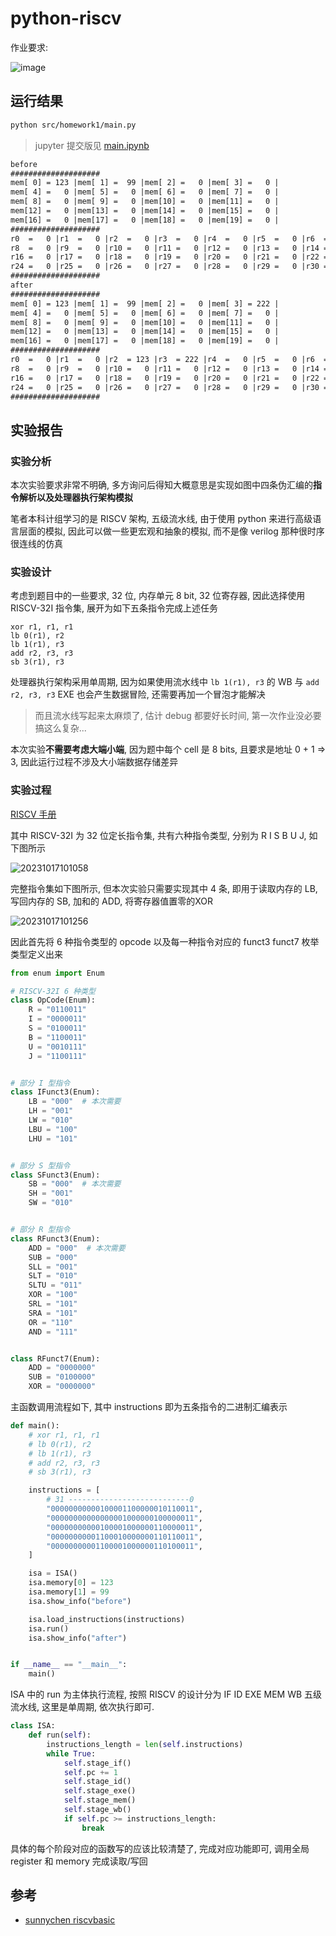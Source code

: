 
# python-riscv

作业要求:

![image](https://raw.githubusercontent.com/luzhixing12345/archlab/main/img/homework1.png)

## 运行结果

```bash
python src/homework1/main.py
```

> jupyter 提交版见 [main.ipynb](https://github.com/luzhixing12345/archlab/blob/main/src/homework1/main.ipynb)

```txt
before
####################
mem[ 0] = 123 |mem[ 1] =  99 |mem[ 2] =   0 |mem[ 3] =   0 |
mem[ 4] =   0 |mem[ 5] =   0 |mem[ 6] =   0 |mem[ 7] =   0 |
mem[ 8] =   0 |mem[ 9] =   0 |mem[10] =   0 |mem[11] =   0 |
mem[12] =   0 |mem[13] =   0 |mem[14] =   0 |mem[15] =   0 |
mem[16] =   0 |mem[17] =   0 |mem[18] =   0 |mem[19] =   0 |
####################
r0  =   0 |r1  =   0 |r2  =   0 |r3  =   0 |r4  =   0 |r5  =   0 |r6  =   0 |r7  =   0 |
r8  =   0 |r9  =   0 |r10 =   0 |r11 =   0 |r12 =   0 |r13 =   0 |r14 =   0 |r15 =   0 |
r16 =   0 |r17 =   0 |r18 =   0 |r19 =   0 |r20 =   0 |r21 =   0 |r22 =   0 |r23 =   0 |
r24 =   0 |r25 =   0 |r26 =   0 |r27 =   0 |r28 =   0 |r29 =   0 |r30 =   0 |r31 =   0 |
####################
after
####################
mem[ 0] = 123 |mem[ 1] =  99 |mem[ 2] =   0 |mem[ 3] = 222 |
mem[ 4] =   0 |mem[ 5] =   0 |mem[ 6] =   0 |mem[ 7] =   0 |
mem[ 8] =   0 |mem[ 9] =   0 |mem[10] =   0 |mem[11] =   0 |
mem[12] =   0 |mem[13] =   0 |mem[14] =   0 |mem[15] =   0 |
mem[16] =   0 |mem[17] =   0 |mem[18] =   0 |mem[19] =   0 |
####################
r0  =   0 |r1  =   0 |r2  = 123 |r3  = 222 |r4  =   0 |r5  =   0 |r6  =   0 |r7  =   0 |
r8  =   0 |r9  =   0 |r10 =   0 |r11 =   0 |r12 =   0 |r13 =   0 |r14 =   0 |r15 =   0 |
r16 =   0 |r17 =   0 |r18 =   0 |r19 =   0 |r20 =   0 |r21 =   0 |r22 =   0 |r23 =   0 |
r24 =   0 |r25 =   0 |r26 =   0 |r27 =   0 |r28 =   0 |r29 =   0 |r30 =   0 |r31 =   0 |
####################
```

## 实验报告

### 实验分析

本次实验要求非常不明确, 多方询问后得知大概意思是实现如图中四条伪汇编的**指令解析以及处理器执行架构模拟**

笔者本科计组学习的是 RISCV 架构, 五级流水线, 由于使用 python 来进行高级语言层面的模拟, 因此可以做一些更宏观和抽象的模拟, 而不是像 verilog 那种很时序很连线的仿真

### 实验设计

考虑到题目中的一些要求, 32 位, 内存单元 8 bit, 32 位寄存器, 因此选择使用 RISCV-32I 指令集, 展开为如下五条指令完成上述任务

```riscvasm
xor r1, r1, r1
lb 0(r1), r2
lb 1(r1), r3
add r2, r3, r3
sb 3(r1), r3
```

处理器执行架构采用单周期, 因为如果使用流水线中 `lb 1(r1), r3` 的 WB 与 `add r2, r3, r3` EXE 也会产生数据冒险, 还需要再加一个冒泡才能解决

> 而且流水线写起来太麻烦了, 估计 debug 都要好长时间, 第一次作业没必要搞这么复杂...

本次实验**不需要考虑大端小端**, 因为题中每个 cell 是 8 bits, 且要求是地址 0 + 1 => 3, 因此运行过程不涉及大小端数据存储差异

### 实验过程

[RISCV 手册](https://github.com/luzhixing12345/archlab/releases/download/v0.0.1/riscv-spec-20191213.pdf)

其中 RISCV-32I 为 32 位定长指令集, 共有六种指令类型, 分别为 R I S B U J, 如下图所示

![20231017101058](https://raw.githubusercontent.com/learner-lu/picbed/master/20231017101058.png)

完整指令集如下图所示, 但本次实验只需要实现其中 4 条, 即用于读取内存的 LB, 写回内存的 SB, 加和的 ADD, 将寄存器值置零的XOR

![20231017101256](https://raw.githubusercontent.com/learner-lu/picbed/master/20231017101256.png)

因此首先将 6 种指令类型的 opcode 以及每一种指令对应的 funct3 funct7 枚举类型定义出来

```python
from enum import Enum

# RISCV-32I 6 种类型
class OpCode(Enum):
    R = "0110011"
    I = "0000011"
    S = "0100011"
    B = "1100011"
    U = "0010111"
    J = "1100111"


# 部分 I 型指令
class IFunct3(Enum):
    LB = "000"  # 本次需要
    LH = "001"
    LW = "010"
    LBU = "100"
    LHU = "101"


# 部分 S 型指令
class SFunct3(Enum):
    SB = "000"  # 本次需要
    SH = "001"
    SW = "010"


# 部分 R 型指令
class RFunct3(Enum):
    ADD = "000"  # 本次需要
    SUB = "000"
    SLL = "001"
    SLT = "010"
    SLTU = "011"
    XOR = "100"
    SRL = "101"
    SRA = "101"
    OR = "110"
    AND = "111"


class RFunct7(Enum):
    ADD = "0000000"
    SUB = "0100000"
    XOR = "0000000"
```

主函数调用流程如下, 其中 instructions 即为五条指令的二进制汇编表示

```python
def main():
    # xor r1, r1, r1
    # lb 0(r1), r2
    # lb 1(r1), r3
    # add r2, r3, r3
    # sb 3(r1), r3

    instructions = [
        # 31 ---------------------------0
        "00000000000100001100000010110011",
        "00000000000000001000000100000011",
        "00000000000100001000000110000011",
        "00000000001100010000000110110011",
        "00000000001100001000000110100011",
    ]

    isa = ISA()
    isa.memory[0] = 123
    isa.memory[1] = 99
    isa.show_info("before")

    isa.load_instructions(instructions)
    isa.run()
    isa.show_info("after")


if __name__ == "__main__":
    main()
```

ISA 中的 run 为主体执行流程, 按照 RISCV 的设计分为 IF ID EXE MEM WB 五级流水线, 这里是单周期, 依次执行即可.

```python
class ISA:
    def run(self):
        instructions_length = len(self.instructions)
        while True:
            self.stage_if()
            self.pc += 1
            self.stage_id()
            self.stage_exe()
            self.stage_mem()
            self.stage_wb()
            if self.pc >= instructions_length:
                break
```

具体的每个阶段对应的函数写的应该比较清楚了, 完成对应功能即可, 调用全局 register 和 memory 完成读取/写回

## 参考

- [sunnychen riscvbasic](https://www.sunnychen.top/archives/riscvbasic)